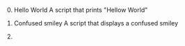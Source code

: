 0. Hello World
A script that prints "Hellow World"

1. Confused smiley
A script that displays a confused smiley 

2.

